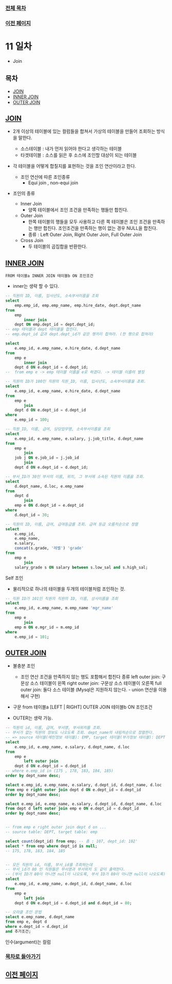 ### [전체 목차](../../README.md)
### [이전 페이지](../README.md)

# 11 일차

- Join


## 목차

- [JOIN](#join)
- [INNER JOIN](#inner-join)
- [OUTER JOIN](#outer-join)


## [JOIN](#목차)

- 2개 이상의 테이블에 있는 컬럼들을 합쳐서 가상의 테이블을 만들어 조회하는 방식을 말한다.
 	- 소스테이블 : 내가 먼저 읽어야 한다고 생각하는 테이블
	- 타겟테이블 : 소스를 읽은 후 소스에 조인할 대상이 되는 테이블
 
- 각 테이블을 어떻게 합칠지를 표현하는 것을 조인 연산이라고 한다.
    - 조인 연산에 따른 조인종류
        - Equi join , non-equi join
- 조인의 종류
    - Inner Join 
        - 양쪽 테이블에서 조인 조건을 만족하는 행들만 합친다. 
    - Outer Join
        - 한쪽 테이블의 행들을 모두 사용하고 다른 쪽 테이블은 조인 조건을 만족하는 행만 합친다. 조인조건을 만족하는 행이 없는 경우 NULL을 합친다.
        - 종류 : Left Outer Join,  Right Outer Join, Full Outer Join
    - Cross Join
        - 두 테이블의 곱집합을 반환한다.

## [INNER JOIN](#목차)  
`FROM 테이블a INNER JOIN 테이블b ON 조인조건 `
- inner는 생략 할 수 있다.


```sql
-- 직원의 ID, 이름, 입사년도, 소속부서이름을 조회
select 
    emp.emp_id, emp.emp_name, emp.hire_date, dept.dept_name
from
    emp
        inner join
    dept ON emp.dept_id = dept.dept_id;
-- emp 테이블과 dept 테이블을 합친다.
-- emp.dept_id 값과 dept.dept_id가 같은 행끼리 합쳐라. (한 행으로 합쳐라)

select 
    e.emp_id, e.emp_name, e.hire_date, d.dept_name
from
    emp e
        inner join
    dept d ON e.dept_id = d.dept_id;
--  from emp e -> emp 테이블 이름을 e로 하겠다. -> 테이블 이름의 별칭

-- 직원의 ID가 100인 직원의 직원_ID, 이름, 입사년도, 소속부서이름을 조회.
select 
    e.emp_id, e.emp_name, e.hire_date, d.dept_name
from
    emp e
        join
    dept d ON e.dept_id = d.dept_id
where
    e.emp_id = 100;

-- 직원_ID, 이름, 급여, 담당업무명, 소속부서이름을 조회
select 
    e.emp_id, e.emp_name, e.salary, j.job_title, d.dept_name
from
    emp e
        join
    job j ON e.job_id = j.job_id
        join
    dept d ON e.dept_id = d.dept_id;

-- 부서_ID가 30인 부서의 이름, 위치, 그 부서에 소속된 직원의 이름을 조회.
select 
    d.dept_name, d.loc, e.emp_name
from
    dept d
        join
    emp e ON d.dept_id = e.dept_id
where
    d.dept_id = 30;

-- 직원의 ID, 이름, 급여, 급여등급를 조회. 급여 등급 오름차순으로 정렬
select 
    e.emp_id,
    e.emp_name,
    e.salary,
    concat(s.grade, '레벨') 'grade'
from
    emp e
        join
    salary_grade s ON salary between s.low_sal and s.high_sal;
```

Self 조인
- 물리적으로 하나의 테이블을 두개의 테이블처럼 조인하는 것.

```sql
-- 직원 ID가 101인 직원의 직원의 ID, 이름, 상사이름을 조회
select 
    e.emp_id, e.emp_name, m.emp_name 'mgr_name'
from
    emp e
        join
    emp m ON e.mgr_id = m.emp_id
where
    e.emp_id = 101;
```

## [OUTER JOIN](#목차)
- 불충분 조인
    - 조인 연산 조건을 만족하지 않는 행도 포함해서 합친다
종류
 left  outer join: 구문상 소스 테이블이 왼쪽
 right outer join: 구문상 소스 테이블이 오른쪽
 full outer join:  둘다 소스 테이블 (Mysql은 지원하지 않는다. - union 연산을 이용해서 구현)

- 구문
from 테이블a [LEFT | RIGHT] OUTER JOIN 테이블b ON 조인조건
- OUTER는 생략 가능.

```sql
-- 직원의 id, 이름, 급여, 부서명, 부서위치를 조회. 
-- 부서가 없는 직원의 정보도 나오도록 조회. dept_name의 내림차순으로 정렬한다.
-- => source 테이블(메인정보 테이블): EMP, target 테이블(부가정보 테이블): DEPT
select 
    e.emp_id, e.emp_name, e.salary, d.dept_name, d.loc
from
    emp e
        left outer join
    dept d ON e.dept_id = d.dept_id
-- where e.emp_id in (175 , 178, 183, 184, 185)
order by dept_name desc;

select e.emp_id, e.emp_name, e.salary, d.dept_id, d.dept_name, d.loc
from emp e right outer join dept d ON e.dept_id = d.dept_id
order by dept_name desc;

select e.emp_id, e.emp_name, e.salary, d.dept_id, d.dept_name, d.loc
from dept d left outer join emp e ON e.dept_id = d.dept_id
order by dept_name desc;


-- from emp e right outer join dept d on ...
-- source table: DEPT, target table: emp

select count(dept_id) from emp; -- 총 : 107, dept_id: 102'
select * from emp where dept_id is null;
-- 175, 178, 183, 184, 185


-- 모든 직원의 id, 이름, 부서_id를 조회하는데
-- 부서_id가 80 인 직원들은 부서명과 부서위치 도 같이 출력한다. 
-- (부서 ID가 80이 아니면 null이 나오도록, 부서 ID가 80이 아니면 null이 나오도록)
select 
    e.emp_id, e.emp_name, e.dept_id, d.dept_name, d.loc
from
    emp e
        left join
    dept d ON e.dept_id = d.dept_id and d.dept_id = 80;

-- 오라클 조인 문법
select e.emp_name, d.dept_name
from emp e, dept d
where e.dept_id = d.dept_id
and 추가조건;
```

인수(argument)는 컬럼


### [목차로 돌아가기](#목차)
## [이전 페이지](../README.md)